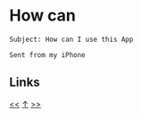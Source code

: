 # How can

    Subject: How can I use this App 

    Sent from my iPhone
## Links

[<<](2022-10-30.md) [↑](../) [>>](2022-12-15.md)
